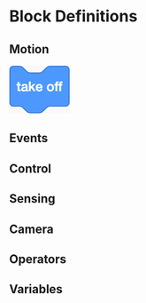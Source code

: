# Block Definitions

## Motion

![takeoff](/.gitbook/assets/scratch-blocks/m-takeoff.gif)

## Events

## Control

## Sensing

## Camera

## Operators

## Variables

